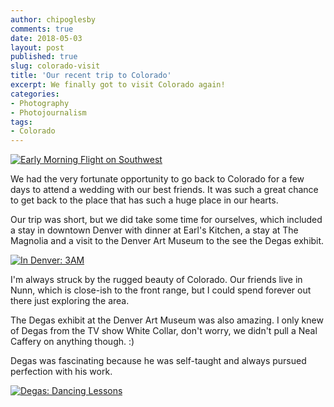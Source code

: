 ```yaml
---
author: chipoglesby
comments: true
date: 2018-05-03
layout: post
published: true
slug: colorado-visit
title: 'Our recent trip to Colorado'
excerpt: We finally got to visit Colorado again!
categories:
- Photography
- Photojournalism
tags:
- Colorado
---
```


[![Early Morning Flight on Southwest](https://storage.googleapis.com/www.chipoglesby.com/flight.jpg)](https://storage.googleapis.com/www.chipoglesby.com/flight.jpg)

We had the very fortunate opportunity to go back to Colorado for a few days
to attend a wedding with our best friends. It was such a great chance to get
back to the place that has such a huge place in our hearts.

Our trip was short, but we did take some time for ourselves, which included a
stay in downtown Denver with dinner at Earl's Kitchen, a stay at The Magnolia
and a visit to the Denver Art Museum to the see the Degas exhibit.

[![In Denver: 3AM](https://storage.googleapis.com/www.chipoglesby.com/denver.jpg)](https://storage.googleapis.com/www.chipoglesby.com/denver.jpg)

I'm always struck by the rugged beauty of Colorado. Our friends live in Nunn,
which is close-ish to the front range, but I could spend forever out there just
exploring the area.

The Degas exhibit at the Denver Art Museum was also amazing. I only knew of
Degas from the TV show White Collar, don't worry, we didn't pull a Neal Caffery
on anything though. :)

Degas was fascinating because he was self-taught and always pursued perfection
with his work.

[![Degas: Dancing Lessons](https://storage.googleapis.com/www.chipoglesby.com/degas.jpg)](https://storage.googleapis.com/www.chipoglesby.com/degas.jpg)
